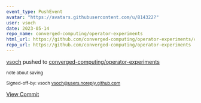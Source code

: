 ```yaml
---
event_type: PushEvent
avatar: "https://avatars.githubusercontent.com/u/814322?"
user: vsoch
date: 2023-05-14
repo_name: converged-computing/operator-experiments
html_url: https://github.com/converged-computing/operator-experiments/commit/fcbe95851472b3e809767a343493a523e725d733
repo_url: https://github.com/converged-computing/operator-experiments
---
```


<a href='https://github.com/vsoch' target='_blank'>vsoch</a> pushed to <a href='https://github.com/converged-computing/operator-experiments' target='_blank'>converged-computing/operator-experiments</a>

<small>note about saving

Signed-off-by: vsoch <vsoch@users.noreply.github.com></small>

<a href='https://github.com/converged-computing/operator-experiments/commit/fcbe95851472b3e809767a343493a523e725d733' target='_blank'>View Commit</a>